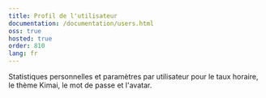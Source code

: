 ```yaml
---
title: Profil de l'utilisateur
documentation: /documentation/users.html
oss: true
hosted: true
order: 810
lang: fr
---
```


Statistiques personnelles et paramètres par utilisateur pour le taux horaire, le thème Kimai, le mot de passe et l'avatar.
